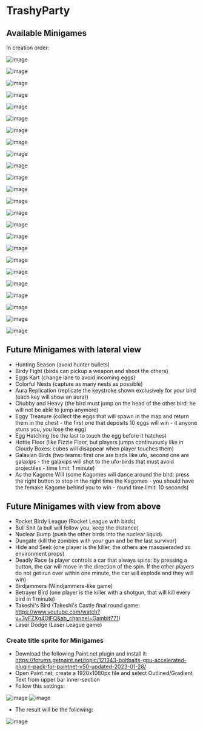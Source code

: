 # TrashyParty

## Available Minigames
In creation order:

![image](https://user-images.githubusercontent.com/24304905/233799181-b5a6047c-85f4-4279-bdf2-3b29fdea8cb6.png)


![image](https://user-images.githubusercontent.com/24304905/233799219-140a46c6-3aa4-4a92-aa62-0abc3514683d.png)


![image](https://user-images.githubusercontent.com/24304905/233799250-830cb18a-000d-45b0-8800-868c595b156d.png)


![image](https://user-images.githubusercontent.com/24304905/233852436-ec4d6bce-4681-4b92-9359-19f9df9b23e6.png)


![image](https://user-images.githubusercontent.com/24304905/233938525-61be30f5-05cf-4a96-9219-50c76fb29ef8.png)


![image](https://user-images.githubusercontent.com/24304905/234050284-2465cef6-7453-48c3-9f0b-d602cf79c95c.png)


![image](https://user-images.githubusercontent.com/24304905/234721877-e754527d-056e-4b79-be7b-660c1777a69c.png)


![image](https://user-images.githubusercontent.com/24304905/234732689-ea0fc7f6-a8a9-45f5-ba60-c2ad4087b09e.png)


![image](https://user-images.githubusercontent.com/24304905/235277098-c86de4e9-1126-40a1-9060-be669473b4d4.png)


![image](https://user-images.githubusercontent.com/24304905/235312031-0295156b-8ed5-4534-9f50-855d4ca6a361.png)


![image](https://user-images.githubusercontent.com/24304905/235318097-b8a32d6c-8512-4fa0-b22c-3293d8cb5d4b.png)


![image](https://user-images.githubusercontent.com/24304905/235359962-f5d45658-d3a5-4f01-8ac9-92f3505c6af3.png)


![image](https://user-images.githubusercontent.com/24304905/235471843-26cc86a8-49db-4c39-ba2a-a3daaa232055.png)


![image](https://user-images.githubusercontent.com/24304905/235472077-862df1d7-6e5b-4278-aed6-6af47d253cfa.png)


![image](https://user-images.githubusercontent.com/24304905/236356202-1e3b9d0d-3e8d-45cf-b4e4-f733679bae62.png)


![image](https://user-images.githubusercontent.com/24304905/236356222-1808fb4f-4917-4950-a247-c829ba931afb.png)


![image](https://user-images.githubusercontent.com/24304905/236575184-62f2cd00-0cc7-4ecb-a9b5-5354d7b1b57b.png)


![image](https://user-images.githubusercontent.com/24304905/236588147-86e2d199-aa8d-449d-abc4-c8bf21976363.png)


![image](https://user-images.githubusercontent.com/24304905/236622924-b17ee377-9c39-4ff1-9cb9-1dd84d114bba.png)


![image](https://user-images.githubusercontent.com/24304905/236635079-d1f05611-12a3-438e-95b0-3c53fe30c71b.png)


![image](https://user-images.githubusercontent.com/24304905/236683957-2347502c-8bd0-41fa-be32-d980a2f1d1dc.png)


![image](https://github.com/frekkanzer2/TrashyParty/assets/24304905/48e938cb-ec78-4e78-85ca-0670cd1811db)


![image](https://github.com/frekkanzer2/TrashyParty/assets/24304905/737fce38-398d-4d09-a78e-f846dd82a77f)


![image](https://github.com/frekkanzer2/TrashyParty/assets/24304905/a7ba42b3-6d98-49da-9b4c-4249baf45c34)


## Future Minigames with lateral view
- Hunting Season (avoid hunter bullets)
- Birdy Fight (birds can pickup a weapon and shoot the others)
- Eggs Kart (change lane to avoid incoming eggs)
- Colorful Nests (capture as many nests as possible)
- Aura Replication (replicate the keystroke shown exclusively for your bird (each key will show an aura))
- Chubby and Heavy (the bird must jump on the head of the other bird: he will not be able to jump anymore)
- Eggy Treasure (collect the eggs that will spawn in the map and return them in the chest - the first one that deposits 10 eggs will win - it anyone stuns you, you lose the egg)
- Egg Hatching (be the last to touch the egg before it hatches)
- Hottie Floor (like Fizzle Floor, but players jumps continuously like in Cloudy Boxes: cubes will disappear when player touches them)
- Galaxian Birds (two teams: first one are birds like ufo, second one are galaxips - the galaxips will shot to the ufo-birds that must avoid projectiles - time limit: 1 minute)
- As the Kagome Will (some Kagomes will dance around the bird: press the right button to stop in the right time the Kagomes - you should have the femake Kagome behind you to win - round time limit: 10 seconds)

## Future Minigames with view from above
- Rocket Birdy League (Rocket League with birds)
- Bull Shit (a bull will follow you, keep the distance)
- Nuclear Bump (push the other birds into the nuclear liquid)
- Dungate (kill the zombies with your gun and be the last survivor)
- Hide and Seek (one player is the killer, the others are masqueraded as environment props)
- Deadly Race (a player controls a car that always spins: by pressing a button, the car will move in the direction of the spin. If the other players do not get run over within one minute, the car will explode and they will win)
- Birdjammers (Windjammers-like game)
- Betrayer Bird (one player is the killer with a shotgun, that will kill every bird in 1 minute)
- Takeshi's Bird (Takeshi's Castle final round game: https://www.youtube.com/watch?v=3vFZXg4OlFQ&ab_channel=Gambit771)
- Laser Dodge (Laser League game)

### Create title sprite for Minigames
- Download the following Paint.net plugin and install it: https://forums.getpaint.net/topic/121343-boltbaits-gpu-accelerated-plugin-pack-for-paintnet-v50-updated-2023-01-28/
- Open Paint.net, create a 1920x1080px file and select Outlined/Gradient Text from upper bar inner-section
- Follow this settings:

![image](https://user-images.githubusercontent.com/24304905/232335107-0eed0a31-984b-4ff8-b515-c6a33319ecef.png)
![image](https://user-images.githubusercontent.com/24304905/232335113-82a93ab9-e3af-49e5-9b72-56e0a39a734a.png)

- The result will be the following:

![image](https://user-images.githubusercontent.com/24304905/232335153-39e2d130-d0e8-44ae-b073-801352df6b86.png)
